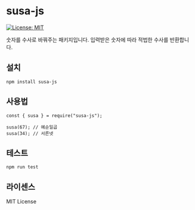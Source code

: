 # susa-js

[![License: MIT](https://img.shields.io/badge/License-MIT-yellow.svg)](https://opensource.org/licenses/MIT)

숫자를 수사로 바꿔주는 패키지입니다. 입력받은 숫자에 따라 적법한 수사를 반환합니다.

## 설치

```
npm install susa-js
```

## 사용법

```
const { susa } = require("susa-js");

susa(67); // 예순일곱
susa(34); // 서른넷
```

## 테스트

```
npm run test
```

## 라이센스

MIT License
